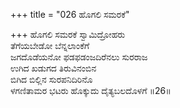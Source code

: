+++
title = "026 ಹೊಗಲಿ ಸಮರಕೆ"

+++
ಹೊಗಲಿ ಸಮರಕೆ ಸ್ವಾಮಿದ್ರೋಹರು  
ತೆಗೆಯಬೇಡೋ ಬೆನ್ನಲಾಂಕೆಗೆ  
ಜಗದೊಡೆಯನೋ ಫಡಫಡಂಜದಿರೆನಲು ಸುರರಾಜ  
ಉಗಿದ ಖಡುಗದ ತಿರುವಿನಂಬಿನ  
ಬಿಗಿದ ಬಿಲ್ಲಿನ ಸುರಪನಿದಿರಿನೊ  
ಳಗಣಿತಾಮರ ಭಟರು ಹೊಕ್ಕುದು ದೈತ್ಯಬಲದೊಳಗೆ      ॥26॥